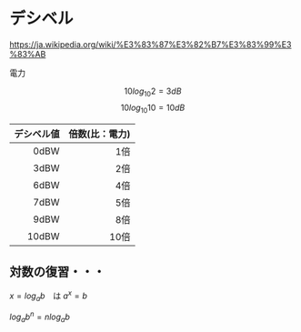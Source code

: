 # デシベル

https://ja.wikipedia.org/wiki/%E3%83%87%E3%82%B7%E3%83%99%E3%83%AB

電力

$$10log_{10} 2 = 3dB$$
$$10log_{10} 10 = 10dB$$


|デシベル値|倍数(比：電力)|
|--:|--:|
|  0dBW|  1倍|
|  3dBW|  2倍|
|  6dBW|  4倍|
|  7dBW|  5倍|
|  9dBW|  8倍|
| 10dBW| 10倍|


## 対数の復習・・・

$x = log_a b$　は $a^x = b$  

$log_a b^n = n log_a b$
